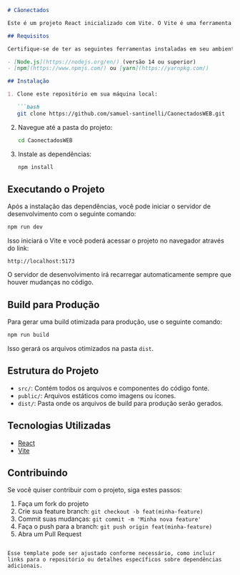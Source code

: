 ```markdown
# Cãonectados

Este é um projeto React inicializado com Vite. O Vite é uma ferramenta de construção rápida para projetos web, que oferece uma excelente experiência de desenvolvimento.

## Requisitos

Certifique-se de ter as seguintes ferramentas instaladas em seu ambiente:

- [Node.js](https://nodejs.org/en/) (versão 14 ou superior)
- [npm](https://www.npmjs.com/) ou [yarn](https://yarnpkg.com/)

## Instalação

1. Clone este repositório em sua máquina local:

   ```bash
   git clone https://github.com/samuel-santinelli/CaonectadosWEB.git
   ```

2. Navegue até a pasta do projeto:

   ```bash
   cd CaonectadosWEB
   ```

3. Instale as dependências:

   ```bash
   npm install
   ```

## Executando o Projeto

Após a instalação das dependências, você pode iniciar o servidor de desenvolvimento com o seguinte comando:

```bash
npm run dev
```

Isso iniciará o Vite e você poderá acessar o projeto no navegador através do link:

```
http://localhost:5173
```

O servidor de desenvolvimento irá recarregar automaticamente sempre que houver mudanças no código.

## Build para Produção

Para gerar uma build otimizada para produção, use o seguinte comando:

```bash
npm run build
```

Isso gerará os arquivos otimizados na pasta `dist`.

## Estrutura do Projeto

- `src/`: Contém todos os arquivos e componentes do código fonte.
- `public/`: Arquivos estáticos como imagens ou ícones.
- `dist/`: Pasta onde os arquivos de build para produção serão gerados.

## Tecnologias Utilizadas

- [React](https://reactjs.org/)
- [Vite](https://vitejs.dev/)

## Contribuindo

Se você quiser contribuir com o projeto, siga estes passos:

1. Faça um fork do projeto
2. Crie sua feature branch: `git checkout -b feat(minha-feature)`
3. Commit suas mudanças: `git commit -m 'Minha nova feature'`
4. Faça o push para a branch: `git push origin feat(minha-feature)`
5. Abra um Pull Request


```

Esse template pode ser ajustado conforme necessário, como incluir links para o repositório ou detalhes específicos sobre dependências adicionais.